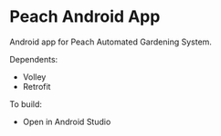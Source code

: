 # Peach Android App

Android app for Peach Automated Gardening System.

Dependents:
- Volley 
- Retrofit

To build:
- Open in Android Studio
